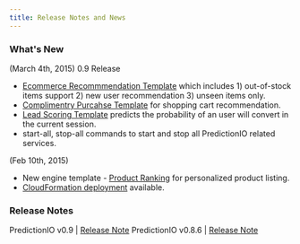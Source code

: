 ```yaml
---
title: Release Notes and News
---
```


### What's New
(March 4th, 2015)
0.9 Release 
- [Ecommerce Recommmendation Template](http://templates.prediction.io/repositories/7) which includes 1) out-of-stock items support 2) new user recommendation 3) unseen items only. 
- [Complimentry Purcahse Template](http://templates.prediction.io/repositories/11) for shopping cart recommendation.
- [Lead Scoring Template](http://templates.prediction.io/repositories/10) predicts the probability of an user will convert in the current session.
- start-all, stop-all commands to start and stop all PredictionIO related services. 

(Feb 10th, 2015)
- New engine template - [Product Ranking](/../templates/productranking/quickstart/) for personalized product listing. 
- [CloudFormation deployment](/../production/deploy-cloudformation/) available. 

### Release Notes
PredictionIO v0.9 | [Release Note](https://predictionio.atlassian.net/projects/PDIO/versions/13400)
PredictionIO v0.8.6 | [Release Note](https://predictionio.atlassian.net/jira/secure/ReleaseNote.jspa?projectId=10000&version=13300)
